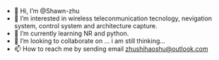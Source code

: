 - 👋 Hi, I’m @Shawn-zhu
- 👀 I’m interested in wireless teleconmunication tecnology, nevigation system, control system and architecture capture.
- 🌱 I’m currently learning NR and python.
- 💞️ I’m looking to collaborate on ... i am still thinking...
- 📫 How to reach me by sending email zhushihaoshu@outlook.com

<!---
Shawn-zhu/Shawn-zhu is a ✨ special ✨ repository because its `README.md` (this file) appears on your GitHub profile.
You can click the Preview link to take a look at your changes.
--->
